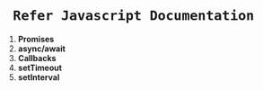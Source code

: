 # ` Refer Javascript Documentation`

1. **Promises**
2. **async/await**
3. **Callbacks**
4. **setTimeout**
5. **setInterval**
